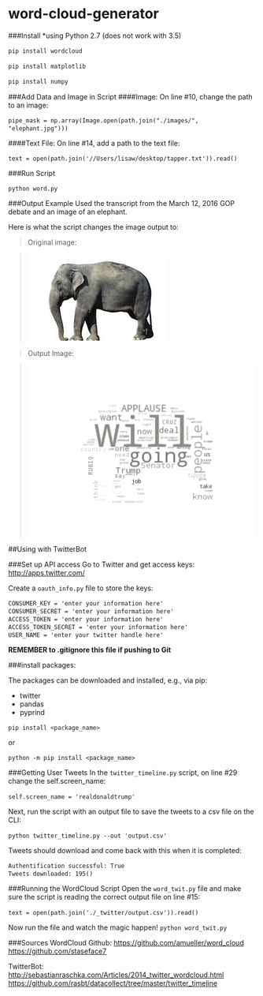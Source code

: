 # word-cloud-generator

###Install
*using Python 2.7 (does not work with 3.5)

```python
pip install wordcloud
```
```python
pip install matplotlib
```
```python
pip install numpy
```

###Add Data and Image in Script
####Image:
On line #10, change the path to an image:
```
pipe_mask = np.array(Image.open(path.join("./images/", "elephant.jpg")))
```

####Text File:
On line #14, add a path to the text file:
```
text = open(path.join('//Users/lisaw/desktop/tapper.txt')).read()
```

###Run Script
```python
python word.py
```

###Output Example
Used the transcript from the March 12, 2016 GOP debate and an image of an elephant.

Here is what the script changes the image output to:

>Original image:

>![original image](/images/elephant.jpg "pre-script")

>Output Image:

>![image output](/images/figure_1.png "post-script")


##Using with TwitterBot

###Set up API access
Go to Twitter and get access keys: http://apps.twitter.com/

Create a ```oauth_info.py``` file to store the keys:

```
CONSUMER_KEY = 'enter your information here'
CONSUMER_SECRET = 'enter your information here'
ACCESS_TOKEN = 'enter your information here'
ACCESS_TOKEN_SECRET = 'enter your information here'
USER_NAME = 'enter your twitter handle here'
```

**REMEMBER to .gitignore this file if pushing to Git**

###install packages:

The packages can be downloaded and installed, e.g., via pip:

* twitter
* pandas
* pyprind

```
pip install <package_name>
```
or

```
python -m pip install <package_name>
```
###Getting User Tweets
In the ```twitter_timeline.py``` script, on line #29 change the self.screen_name:

```self.screen_name = 'realdonaldtrump'```

Next, run the script with an output file to save the tweets to a csv file on the CLI:

```python twitter_timeline.py --out 'output.csv'```

Tweets should download and come back with this when it is completed:

```
Authentification successful: True
Tweets downloaded: 195()
```

###Running the WordCloud Script
Open the  ```word_twit.py``` file and make sure the script is reading the correct output file on line #15:

```text = open(path.join('./_twitter/output.csv')).read()```

Now run the file and watch the magic happen!
```python word_twit.py```



###Sources
WordCloud Github: https://github.com/amueller/word_cloud
https://github.com/staseface7

TwitterBot: http://sebastianraschka.com/Articles/2014_twitter_wordcloud.html
https://github.com/rasbt/datacollect/tree/master/twitter_timeline
